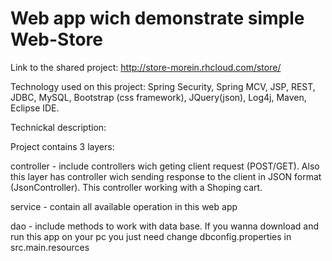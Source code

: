 # Web app wich demonstrate simple Web-Store
Link to the shared project: http://store-morein.rhcloud.com/store/

Technology used on this project: Spring Security, Spring MCV, JSP, REST, JDBC, MySQL, Bootstrap (css framework), JQuery(json), Log4j, Maven, Eclipse IDE.

Technickal description:

Project contains 3 layers:

controller - include controllers wich geting client request (POST/GET). Also this layer has controller wich sending response to the client in JSON format (JsonController). This controller working with a Shoping cart.

service - contain all available operation in this web app

dao - include methods to work with data base. If you wanna download and run this app on your pc you just need change dbconfig.properties in src.main.resources
